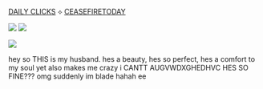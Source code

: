

[DAILY CLICKS](https://arab.org/click-to-help/) ⟡ [CEASEFIRETODAY](https://ceasefiretoday.com)


![]([https://64.media.tumblr.com/9d991c56f2fe063e61b3e798f258b132/6a3869f76d211cb7-1a/s400x600/575b708abf317e67f6d3bcbae05e380779ed402e.gif](https://64.media.tumblr.com/d9404ae711c563820be16b463e3e50fa/356be3bad6cd1f29-b3/s540x810/fe7203e32911153b3d85786a151be761ad41fab9.gif)) ![](https://64.media.tumblr.com/093be6539edd0f3c25fc9b0c6dfa2d51/1e77c52aeb1d6699-e1/s400x600/1438c1094cfcb8f21141eee1d98ce0bbb36ae14f.gif)

![](https://64.media.tumblr.com/c0d1281e75e43575d1c139489638aa1b/51fdeb712f5ba181-9e/s540x810/2764f373b602f565fca1c56741c73dac25174fea.gif)

hey so THIS is my husband. hes a beauty, hes so perfect, hes a comfort to my soul yet also makes me crazy i CANTT AUGVWDXGHEDHVC HES SO FINE??? omg suddenly im blade hahah ee


